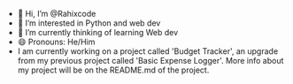 - 👋 Hi, I’m @Rahixcode
- 👀 I’m interested in Python and web dev
- 🌱 I’m currently thinking of learning Web dev
- 😄 Pronouns: He/Him
- I am currently working on a project called 'Budget Tracker', an upgrade from my previous project called 'Basic Expense Logger'. More info about my project will be on the README.md of the project.
<!---
Rahixcode/Rahixcode is a ✨ special ✨ repository because its `README.md` (this file) appears on your GitHub profile.
You can click the Preview link to take a look at your changes.
--->
